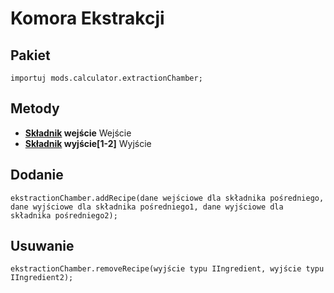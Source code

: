 # Komora Ekstrakcji

## Pakiet
```zenscript
importuj mods.calculator.extractionChamber;
```

## Metody

- **[Składnik](/Vanilla/Variable_Types/IIngredient/) wejście** Wejście
- **[Składnik](/Vanilla/Variable_Types/IIngredient/) wyjście[1-2]** Wyjście

## Dodanie
```zenscript
ekstractionChamber.addRecipe(dane wejściowe dla składnika pośredniego, dane wyjściowe dla składnika pośredniego1, dane wyjściowe dla składnika pośredniego2);
```

## Usuwanie
```zenscript
ekstractionChamber.removeRecipe(wyjście typu IIngredient, wyjście typu IIngredient2);
```